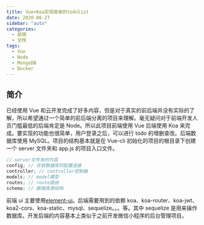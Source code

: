 ```yaml
---
title: Vue+Koa实现简单的todolist
date: 2020-06-27
sidebar: "auto"
categories:
  - 前端
  - 全栈
tags:
  - Vue
  - Node
  - MongoDB
  - Docker
---
```


## 简介

已经使用 Vue 和云开发完成了好多内容，但是对于真实的前后端并没有实际的了解，所以希望通过一个简单的前后端分离的项目来理解。毫无疑问对于前端开发人员门槛最低的后端肯定是 Node。所以此项目前端使用 Vue 后端使用 Koa 来完成。要实现的功能也很简单，用户登录之后，可以进行 todo 的增删查改。后端数据库使用 MySQL。项目的结构基本就是在 Vue-cli 初始化的项目的根目录下创建一个 server 文件夹和 app.js 的项目入口文件。

```js
// server文件夹的内容
config; // 存放数据库的配置连接
controller; // controller控制器
models; // model模型
routes; // route路由
schema; // 数据库表结构
```

前端 ui 主要使用[element-ui](https://element.eleme.cn/#/zh-CN)。后端需要用到的依赖 koa、koa-router、koa-jwt、koa2-cors、koa-static、mysql、sequelize。。。等。其中 sequelize 是用来操作数据库。开发后端的内容基本上类似于之前开发微信小程序的后台管理项目。

